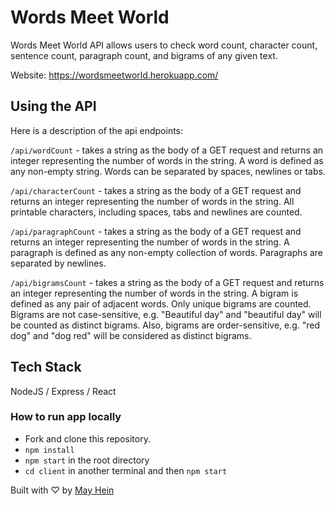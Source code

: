 # Words Meet World

Words Meet World API allows users to check word count, character count, sentence count, paragraph count, and bigrams of any given text.

Website: https://wordsmeetworld.herokuapp.com/

## Using the API

Here is a description of the api endpoints:

`/api/wordCount` - takes a string as the body of a GET request and returns an integer representing the number of words in the string. A word is defined as any non-empty string. Words can be separated by spaces, newlines or tabs.

`/api/characterCount` - takes a string as the body of a GET request and returns an integer representing the number of words in the string. All printable characters, including spaces, tabs and newlines are counted.

 `/api/paragraphCount` - takes a string as the body of a GET request and returns an integer representing the number of words in the string. A paragraph is defined as any non-empty collection of words. Paragraphs are separated by newlines.

 `/api/bigramsCount` - takes a string as the body of a GET request and returns an integer representing the number of words in the string. A bigram is defined as any pair of adjacent words. Only unique bigrams are counted. Bigrams are not case-sensitive, e.g. "Beautiful day" and "beautiful day" will be counted as distinct bigrams. Also, bigrams are order-sensitive, e.g. "red dog" and "dog red" will be considered as distinct bigrams.

## Tech Stack

NodeJS / Express / React

### How to run app locally

* Fork and clone this repository.
* `npm install`
* `npm start` in the root directory
* `cd client` in another terminal and then `npm start`

Built with ♡ by [May Hein](https://www.linkedin.com/in/mayhein/)




